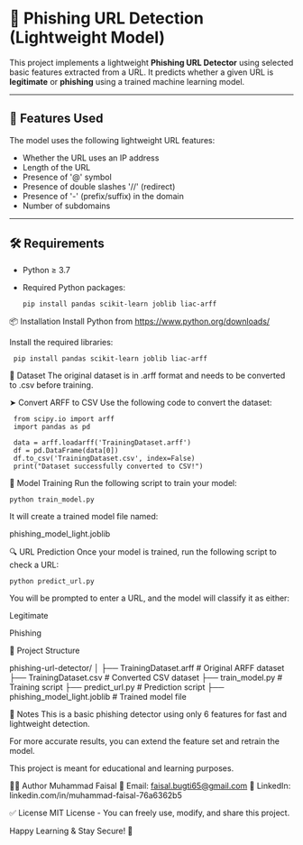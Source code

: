 # 🔐 Phishing URL Detection (Lightweight Model)

This project implements a lightweight **Phishing URL Detector** using selected basic features extracted from a URL. It predicts whether a given URL is **legitimate** or **phishing** using a trained machine learning model.

---

## 🚀 Features Used

The model uses the following lightweight URL features:

- Whether the URL uses an IP address
- Length of the URL
- Presence of '@' symbol
- Presence of double slashes '//' (redirect)
- Presence of '-' (prefix/suffix) in the domain
- Number of subdomains

---

## 🛠️ Requirements

- Python ≥ 3.7
- Required Python packages:
 
      pip install pandas scikit-learn joblib liac-arff
📦 Installation
      Install Python from https://www.python.org/downloads/

Install the required libraries:


     pip install pandas scikit-learn joblib liac-arff
📁 Dataset
The original dataset is in .arff format and needs to be converted to .csv before training.

➤ Convert ARFF to CSV
Use the following code to convert the dataset:


     from scipy.io import arff
     import pandas as pd

     data = arff.loadarff('TrainingDataset.arff')
     df = pd.DataFrame(data[0])
     df.to_csv('TrainingDataset.csv', index=False)
     print("Dataset successfully converted to CSV!")
 
 🧠 Model Training
 Run the following script to train your model:


    python train_model.py
    
It will create a trained model file named:


 phishing_model_light.joblib

 
🔍 URL Prediction
Once your model is trained, run the following script to check a URL:


    python predict_url.py
    
You will be prompted to enter a URL, and the model will classify it as either:

Legitimate

Phishing

📂 Project Structure

phishing-url-detector/
│
├── TrainingDataset.arff           # Original ARFF dataset
├── TrainingDataset.csv            # Converted CSV dataset
├── train_model.py                 # Training script
├── predict_url.py                 # Prediction script
├── phishing_model_light.joblib    # Trained model file
                    
📌 Notes
This is a basic phishing detector using only 6 features for fast and lightweight detection.

For more accurate results, you can extend the feature set and retrain the model.

This project is meant for educational and learning purposes.

👨‍💻 Author
Muhammad Faisal
📧 Email: faisal.bugti65@gmail.com
🔗 LinkedIn: linkedin.com/in/muhammad-faisal-76a6362b5

✅ License
MIT License - You can freely use, modify, and share this project.

Happy Learning & Stay Secure! 🔐
